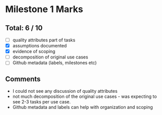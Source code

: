 # Milestone 1 Marks

## Total:   6 / 10

- [ ] quality attributes part of tasks
- [x] assumptions documented
- [x] evidence of scoping
- [ ] decomposition of original use cases
- [ ] Github metadata (labels, milestones etc)

## Comments
- I could not see any discussion of quality attributes
- not much decomposition of the original use cases - was expecting to see 2-3 tasks per use case.
- Github metadata and labels can help with organization and scoping
